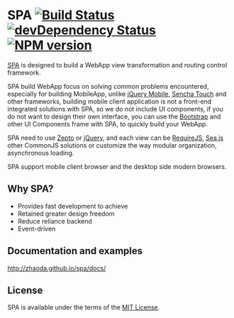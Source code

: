 # SPA [![Build Status](https://img.shields.io/travis/zhaoda/spa.svg)](https://travis-ci.org/zhaoda/spa) [![devDependency Status](https://img.shields.io/david/dev/zhaoda/spa.svg)](https://david-dm.org/zhaoda/spa#info=devDependencies) [![NPM version](https://img.shields.io/npm/v/spa.js.svg)](https://npmjs.org/package/spa.js)

[SPA](http://zhaoda.github.io/spa/docs/) is designed to build a WebApp view transformation and routing control framework.

SPA build WebApp focus on solving common problems encountered, especially for building MobileApp, unlike [jQuery Mobile](http://jquerymobile.com/), [Sencha Touch](http://www.sencha.com/products/touch/) and other frameworks, building mobile client application is not a front-end integrated solutions with SPA, so we do not include UI components, if you do not want to design their own interface, you can use the [Bootstrap](http://getbootstrap.com/) and other UI Components frame with SPA, to quickly build your WebApp.

SPA need to use [Zepto](http://zeptojs.com/) or [jQuery](http://jquery.com/), and each view can be [RequireJS](http://requirejs.org/), [Sea.js](http://seajs.org/docs/) other CommonJS solutions or customize the way modular organization, asynchronous loading.

SPA support mobile client browser and the desktop side modern browsers.

## Why SPA?

* Provides fast development to achieve
* Retained greater design freedom
* Reduce reliance backend
* Event-driven

## Documentation and examples

<http://zhaoda.github.io/spa/docs/>

## License

SPA is available under the terms of the [MIT License](https://github.com/zhaoda/spa/blob/master/LICENSE).

